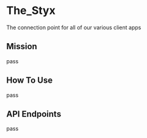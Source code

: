# The_Styx
The connection point for all of our various client apps

## Mission

pass

## How To Use

pass

## API Endpoints

pass
